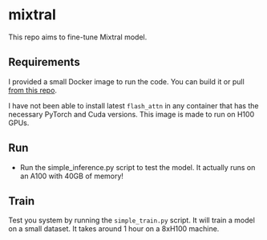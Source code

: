 # mixtral

This repo aims to fine-tune Mixtral model.

## Requirements

I provided a small Docker image to run the code. You can build it or pull [from this repo](https://github.com/tcapelle/mixtral/pkgs/container/mixtral).

I have not been able to install latest `flash_attn` in any container that has the necessary PyTorch and Cuda versions. This image is made to run on H100 GPUs.

## Run

- Run the simple_inference.py script to test the model. It actually runs on an A100 with 40GB of memory!

## Train

Test you system by running the `simple_train.py` script. It will train a model on a small dataset. It takes around 1 hour on a 8xH100 machine.